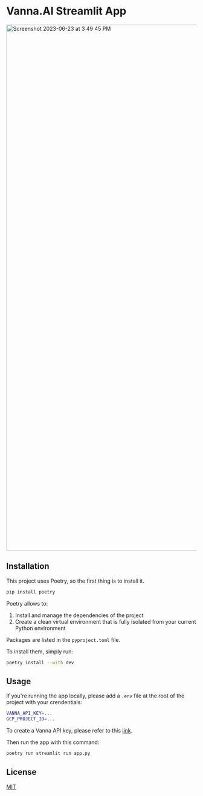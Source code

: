 # Vanna.AI Streamlit App
<img width="1392" alt="Screenshot 2023-06-23 at 3 49 45 PM" src="https://s11.gifyu.com/images/S4NHn.gif">

## Installation

This project uses Poetry, so the first thing is to install it. 

```bash
pip install poetry
```

Poetry allows to:

1. Install and manage the dependencies of the project
2. Create a clean virtual environment that is fully isolated from your current Python environment


Packages are listed in the `pyproject.toml` file. 

To install them, simply run:

```bash
poetry install --with dev
```

## Usage

If you're running the app locally, please add a `.env` file at the root of the project with your crendentials:

```bash
VANNA_API_KEY=...
GCP_PROJECT_ID=...
```

To create a Vanna API key, please refer to this [link](https://vanna.ai/).

Then run the app with this command:

```bash
poetry run streamlit run app.py
```

## License
[MIT](https://choosealicense.com/licenses/mit/)
